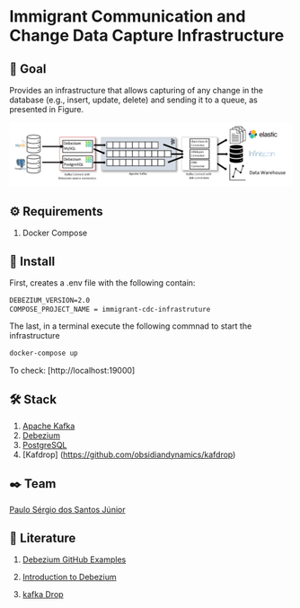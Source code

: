 # Immigrant Communication and Change Data Capture Infrastructure

## 🚀 Goal

Provides an infrastructure that allows capturing of any change in the database (e.g., insert, update, delete) and sending it to a queue, as presented in Figure.

![alt text](debezium-architecture.png "Debezium")

## ⚙️ Requirements

1. Docker Compose

## 🔧 Install

First, creates a .env file with the following contain:

```
DEBEZIUM_VERSION=2.0
COMPOSE_PROJECT_NAME = immigrant-cdc-infrastruture
```
The last, in a terminal execute the following commnad to start the infrastructure


```bash
docker-compose up
```

To check: [http://localhost:19000]

## 🛠️ Stack

1. [Apache Kafka](https://kafka.apache.org/)
2. [Debezium](debezium.io/) 
3. [PostgreSQL](https://www.postgresql.org/)
4. [Kafdrop] (https://github.com/obsidiandynamics/kafdrop)

## ✒️ Team

[Paulo Sérgio dos Santos Júnior](paulossjunior@gmail.com)

## 📕 Literature

1. [Debezium GitHub Examples](https://github.com/debezium/debezium-examples/tree/main/tutorial)

2. [Introduction to Debezium](https://www.baeldung.com/debezium-intro)

3. [kafka Drop](https://medium.com/azure-na-pratica/apache-kafka-kafdrop-docker-compose-montando-rapidamente-um-ambiente-para-testes-606cc76aa66)
